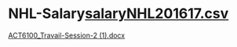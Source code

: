 # NHL-Salary[salaryNHL201617.csv](https://github.com/calmiller43/NHL-Salary/files/8666521/salaryNHL201617.csv)
[ACT6100_Travail-Session-2 (1).docx](https://github.com/calmiller43/NHL-Salary/files/8666630/ACT6100_Travail-Session-2.1.docx)

